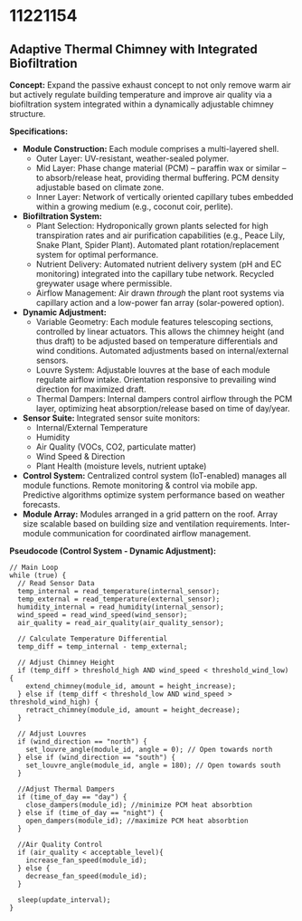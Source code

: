 # 11221154

## Adaptive Thermal Chimney with Integrated Biofiltration

**Concept:** Expand the passive exhaust concept to not only remove warm air but actively regulate building temperature and improve air quality via a biofiltration system integrated within a dynamically adjustable chimney structure.

**Specifications:**

*   **Module Construction:** Each module comprises a multi-layered shell.
    *   Outer Layer: UV-resistant, weather-sealed polymer.
    *   Mid Layer: Phase change material (PCM) – paraffin wax or similar – to absorb/release heat, providing thermal buffering. PCM density adjustable based on climate zone.
    *   Inner Layer: Network of vertically oriented capillary tubes embedded within a growing medium (e.g., coconut coir, perlite).
*   **Biofiltration System:**
    *   Plant Selection:  Hydroponically grown plants selected for high transpiration rates and air purification capabilities (e.g., Peace Lily, Snake Plant, Spider Plant).  Automated plant rotation/replacement system for optimal performance.
    *   Nutrient Delivery: Automated nutrient delivery system (pH and EC monitoring) integrated into the capillary tube network.  Recycled greywater usage where permissible.
    *   Airflow Management: Air drawn *through* the plant root systems via capillary action and a low-power fan array (solar-powered option).
*   **Dynamic Adjustment:**
    *   Variable Geometry: Each module features telescoping sections, controlled by linear actuators. This allows the chimney height (and thus draft) to be adjusted based on temperature differentials and wind conditions.  Automated adjustments based on internal/external sensors.
    *   Louvre System: Adjustable louvres at the base of each module regulate airflow intake.  Orientation responsive to prevailing wind direction for maximized draft.
    *   Thermal Dampers: Internal dampers control airflow through the PCM layer, optimizing heat absorption/release based on time of day/year.
*   **Sensor Suite:** Integrated sensor suite monitors:
    *   Internal/External Temperature
    *   Humidity
    *   Air Quality (VOCs, CO2, particulate matter)
    *   Wind Speed & Direction
    *   Plant Health (moisture levels, nutrient uptake)
*   **Control System:** Centralized control system (IoT-enabled) manages all module functions.  Remote monitoring & control via mobile app.  Predictive algorithms optimize system performance based on weather forecasts.
*   **Module Array:** Modules arranged in a grid pattern on the roof.  Array size scalable based on building size and ventilation requirements.  Inter-module communication for coordinated airflow management.

**Pseudocode (Control System - Dynamic Adjustment):**

```
// Main Loop
while (true) {
  // Read Sensor Data
  temp_internal = read_temperature(internal_sensor);
  temp_external = read_temperature(external_sensor);
  humidity_internal = read_humidity(internal_sensor);
  wind_speed = read_wind_speed(wind_sensor);
  air_quality = read_air_quality(air_quality_sensor);

  // Calculate Temperature Differential
  temp_diff = temp_internal - temp_external;

  // Adjust Chimney Height
  if (temp_diff > threshold_high AND wind_speed < threshold_wind_low) {
    extend_chimney(module_id, amount = height_increase);
  } else if (temp_diff < threshold_low AND wind_speed > threshold_wind_high) {
    retract_chimney(module_id, amount = height_decrease);
  }

  // Adjust Louvres
  if (wind_direction == "north") {
    set_louvre_angle(module_id, angle = 0); // Open towards north
  } else if (wind_direction == "south") {
    set_louvre_angle(module_id, angle = 180); // Open towards south
  }

  //Adjust Thermal Dampers
  if (time_of_day == "day") {
    close_dampers(module_id); //minimize PCM heat absorbtion
  } else if (time_of_day == "night") {
    open_dampers(module_id); //maximize PCM heat absorbtion
  }

  //Air Quality Control
  if (air_quality < acceptable_level){
    increase_fan_speed(module_id);
  } else {
    decrease_fan_speed(module_id);
  }

  sleep(update_interval);
}
```